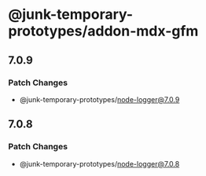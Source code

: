 # @junk-temporary-prototypes/addon-mdx-gfm

## 7.0.9

### Patch Changes

- @junk-temporary-prototypes/node-logger@7.0.9

## 7.0.8

### Patch Changes

- @junk-temporary-prototypes/node-logger@7.0.8
